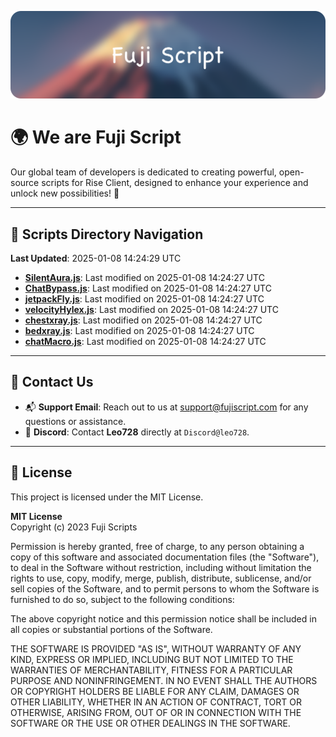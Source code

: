 ![Banner](.github/b.webp)

# 🌍 **We are Fuji Script**

Our global team of developers is dedicated to creating powerful, open-source scripts for Rise Client, designed to enhance your experience and unlock new possibilities! 🌟

---
<!-- SCRIPTS_NAVIGATION_START -->
## 📂 **Scripts Directory Navigation**

**Last Updated**: 2025-01-08 14:24:29 UTC

- **[SilentAura.js](scripts/SilentAura.js)**: Last modified on 2025-01-08 14:24:27 UTC
- **[ChatBypass.js](scripts/ChatBypass.js)**: Last modified on 2025-01-08 14:24:27 UTC
- **[jetpackFly.js](scripts/jetpackFly.js)**: Last modified on 2025-01-08 14:24:27 UTC
- **[velocityHylex.js](scripts/velocityHylex.js)**: Last modified on 2025-01-08 14:24:27 UTC
- **[chestxray.js](scripts/chestxray.js)**: Last modified on 2025-01-08 14:24:27 UTC
- **[bedxray.js](scripts/bedxray.js)**: Last modified on 2025-01-08 14:24:27 UTC
- **[chatMacro.js](scripts/chatMacro.js)**: Last modified on 2025-01-08 14:24:27 UTC

<!-- SCRIPTS_NAVIGATION_END -->

---

## 💬 **Contact Us**  
- 📬 **Support Email**: Reach out to us at [support@fujiscript.com](mailto:support@fujiscript.com) for any questions or assistance.  
- 💬 **Discord**: Contact **Leo728** directly at `Discord@leo728`.

---

## 📜 **License**

This project is licensed under the MIT License.  

**MIT License**  
Copyright (c) 2023 Fuji Scripts  

Permission is hereby granted, free of charge, to any person obtaining a copy of this software and associated documentation files (the "Software"), to deal in the Software without restriction, including without limitation the rights to use, copy, modify, merge, publish, distribute, sublicense, and/or sell copies of the Software, and to permit persons to whom the Software is furnished to do so, subject to the following conditions:  

The above copyright notice and this permission notice shall be included in all copies or substantial portions of the Software.  

THE SOFTWARE IS PROVIDED "AS IS", WITHOUT WARRANTY OF ANY KIND, EXPRESS OR IMPLIED, INCLUDING BUT NOT LIMITED TO THE WARRANTIES OF MERCHANTABILITY, FITNESS FOR A PARTICULAR PURPOSE AND NONINFRINGEMENT. IN NO EVENT SHALL THE AUTHORS OR COPYRIGHT HOLDERS BE LIABLE FOR ANY CLAIM, DAMAGES OR OTHER LIABILITY, WHETHER IN AN ACTION OF CONTRACT, TORT OR OTHERWISE, ARISING FROM, OUT OF OR IN CONNECTION WITH THE SOFTWARE OR THE USE OR OTHER DEALINGS IN THE SOFTWARE.  
